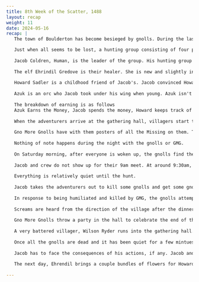 ```yaml
---
title: 8th Week of the Scatter, 1488
layout: recap
weight: 11
date: 2024-05-16
recap: |
   The town of Boulderton has become besieged by gnolls. During the last week alone, more than 20 people have been dragged away from the town and are currently assumed eaten and dead. That isn't including the ones that were just... tore apart on site. The people of Boulderton have become terrified, barely leaving their homes, the economy has ground to a halt, and the future looks bleak. 

   Just when all seems to be lost, a hunting group consisting of four people arrive in town on Friday ahead of everyone. Named Gno More Gnolls, these people claim to be famous (no one in town has ever heard of them), and the best at eradicating the gnolls.  This group views gnolls as nothing more than pest creatures, needing to be wiped from the face of Katalossa. They view them as dumb animals, less than animals even. They employ cruel tactics such as large, toothed leg hold traps and sharp wire snares to trap and maim their foes. 
   
   Jacob Coldren, Human, is the leader of the group. His hunting group is funded by his father, a wealthy lumber smith, and Jacob himself is a trust fund baby. He is boisterous, a braggart, and thinks their group can do no wrong. His way is the best way, his info is the best info, their group is the best group, etc. He will try to engage the adventurers in whatever way he can, as long as he can make it about himself. Jacob's dad, Giles Coldren, got on the bad side of the Shadowbrand, and is now being watched by them, and that includes Jacob.
   
   The elf Ehrindil Gredove is their healer. She is new and slightly incompetent, and doesn't do any type of fighting, refusing to even carry a sword in self defense. She is quiet and reserved, staying in the background. She does have an impressive library of healing items, and is willing to teach one item to adventurers for free on Saturday. She has been torturing and gaining spell knowledge from the gnoll shamans and performing vivisection on captured gnolls. She is very interested in the surgeries preformed on gnolls and what they found/how they turned out. She is particularly interested in the sewing of arms onto an Inspired, and how that is working out. Ehrindil Gredove is a secret agent of the Shadowbrand, who is there to keep an eye on Jacob Coldren.
   
   Howard Sadler is a childhood friend of Jacob's. Jacob convinced Howard to join him and Azuk in hunting the gnolls, earning a paycheck as they went. Howard is the brains of the operation. He draws up the maps, comes up with the strategy, and takes care of the negotiations for payment. Howard has always been Jacob's right hand guy, ever since they were kids. He always has Jacob's back, and will hype him up to anyone he meets. Howard won't talk about himself much, just that his family were leathersmiths and tanners, and he didn't wish to subject himself to that.  
   
   Azuk is an orc who Jacob took under his wing when young. Azuk isn't the smartest orc in the bunch, but what he lacks in brains, he makes up for in brawn. Azuk adores Jacob, and views him as a father figure. Jacob can do no wrong, according to Azuk. 
   
   The breakdown of earning is as follows
   Azuk Earns the Money, Jacob spends the money, Howard keeps track of the money, and Ehrindil has no interest in money.
   
   When the adventurers arrive at the gathering hall, villagers start to make their way into the hall. Each has their own story to tell. After the villagers leave, Gno More Gnolls enter the hall.
   
   Gno More Gnolls have with them posters of all the Missing on them. They ask the adventurers to go through them and help hang them up around the hall. They introduce themselves, say they will be around over the weekend. Jacob makes plans with the adventurers to protect a caravan coming into town at around 9am the next day (Protect the Van). Ehrindil makes it known she wants all the gnoll information she can get, Howard talks about Jacob, and Azuk is quiet.
   
   Nothing of note happens during the night with the gnolls or GMG.
   
   On Saturday morning, after everyone is woken up, the gnolls find their way into town for snacks. Their goal is to create as many gnoll gluttons as possible. Ehrindil then runs into the hall and explains that 4 villagers have been taken by the gnolls. She asks that they help rescue them. The gnolls will harass the adventurers both to and from the villager body site, and will leave the adventurers alone once the villagers are dead and/or the adventurers get all the villagers into the tavern.
   
   Jacob and crew do not show up for their 9am meet. At around 9:30am, Ehrindil comes into town. She explains that Jacob missed the meet with Paul&Paul Shipping Company this morning, and they need to retrieve the cargo to get paid. The adventurers are to carry the crates from the wreckage site to the gathering hall. The gnolls will harass the adventurers as they complete this task. Ehrindil will pay the adventurers based on how many supplies make it into the town 'unbroken'. Jacob will come on scene and be impressed by the adventurers and want to take them hunting at 1pm.  
   
   Everything is relatively quiet until the hunt.
   
   Jacob takes the adventurers out to kill some gnolls and get some gnoll teeth. Jacob will teach the adventurers how to remove the teeth. He seems to be having a great time killing and harvesting all the gnolls. While Jacob is out with the adventurers, Ehrindil will stay in the gathering hall and make healing bracelets with whoever stays behind.
   
   In response to being humiliated and killed by GMG, the gnolls attempt a Breaking Ritual. They also release a Troll into the hall to cause chaos. Jacob Coldren and Ehrendil Gredove finally make their way to the hall with fantastical tales of fighting of the gnolls while they attacked the hall, to sit with the adventurers to discuss a hunting strategy for the gnolls and to take any notes. Jacob will strongly suggest going after them at dark or after, so they are bedded down for the day. The gnolls will constantly interrupt this process. The gnolls seem to target Ehrendil like they hate her.  
   
   Screams are heard from the direction of the village after the dinner downtime. Gno More Gnolls races into town to see the carnage. Jacob convinces the adventurers to go after the gnolls and wipe them from around the town. GMG will suggest to meet in 10 minutes in a designated place. The gnolls will attack, without GMG. The gnolls attempt another breaking ritual. The gnolls will retreat as soon as all the spirit shamans are dead.
   
   Gno More Gnolls throw a party in the hall to celebrate the end of the gnolls! Drinks are flowing and Jacob raps a rap all about GMG. He leads a toast, and then GMG leaves. After they leave, the villagers come in to thank the adventurers for their help and give them small gifts. 
   
   A very battered villager, Wilson Ryder runs into the gathering hall. Gno More Gnolls were ambushed on their way out of town, and are now dead. The villager informs the adventurers that the gnolls are headed this way. Screams can be heard in the distance as the villagers run to the hall to seek shelter and protection. The gnolls attack the hall with the goal of killing as many villagers as possible. The gnolls throw in the heads of GMG into the hall, minus Jacob. They also throw in body parts and a Shadowbrand tag. The gnolls attack the hall for fifteen minutes, take a 10 minute break to regroup, and attack again, this time attempting several breaking rituals.
   
   Once all the gnolls are dead and it has been quiet for a few mintues, Jacob stumbles into the hall, completely fine. He hid and then passed out when the gnolls attacked GMG. Ehrendil's spirit shows up in the hall after the shamans are dead, wishing to be ressurrected. If she is, she will tell everyone what happened, and that when she was a spirit, she saw a gnoll spirit shaman turn into spirit, and then consume the essence of Howard and Azuk. They can not return. 
   
   Jacob has to face the consequences of his actions, if any. Jacob and Ehrendil will both leave the hall after that. 
   
   The next day, Ehrendil brings a couple bundles of flowers for Howard and Azuk. Jacob can come back to the hall if he chooses. Villagers that survived the onslaught can also make an appearance.
  
---
```






